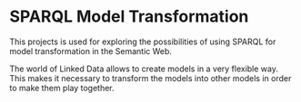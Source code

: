 SPARQL Model Transformation
===========================


This projects is used for exploring the possibilities of using SPARQL for model transformation in the Semantic Web.

The world of Linked Data allows to create models in a very flexible way. This makes it necessary to transform the models into other models in order to make them play together.
